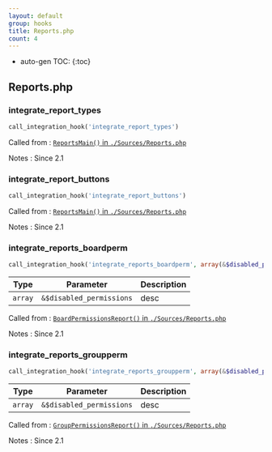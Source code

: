 ```yaml
---
layout: default
group: hooks
title: Reports.php
count: 4
---
```

* auto-gen TOC:
{:toc}

## Reports.php
### integrate_report_types

```php
call_integration_hook('integrate_report_types')
```


Called from
: [`ReportsMain()` in `./Sources/Reports.php`](../docs/reports.html#reportsmain)

Notes
: Since 2.1

### integrate_report_buttons

```php
call_integration_hook('integrate_report_buttons')
```


Called from
: [`ReportsMain()` in `./Sources/Reports.php`](../docs/reports.html#reportsmain)

Notes
: Since 2.1

### integrate_reports_boardperm

```php
call_integration_hook('integrate_reports_boardperm', array(&$disabled_permissions))
```

Type|Parameter|Description
---|---|---
`array`|`&$disabled_permissions`|desc

Called from
: [`BoardPermissionsReport()` in `./Sources/Reports.php`](../docs/reports.html#boardpermissionsreport)

Notes
: Since 2.1

### integrate_reports_groupperm

```php
call_integration_hook('integrate_reports_groupperm', array(&$disabled_permissions))
```

Type|Parameter|Description
---|---|---
`array`|`&$disabled_permissions`|desc

Called from
: [`GroupPermissionsReport()` in `./Sources/Reports.php`](../docs/reports.html#grouppermissionsreport)

Notes
: Since 2.1

